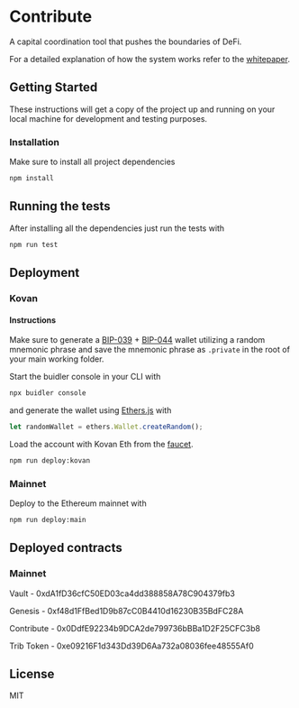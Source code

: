 # Contribute

A capital coordination tool that pushes the boundaries of DeFi.

For a detailed explanation of how the system works refer to the [whitepaper](https://ipfs.io/ipfs/QmPMuKKXTpJ3jQCJ2Eh6cnnUqUGFKXNgUiwAyJ9bcZLtpm).

## Getting Started

These instructions will get a copy of the project up and running on your local machine for development and testing purposes.

### Installation

Make sure to install all project dependencies

```bash
npm install
```

## Running the tests

After installing all the dependencies just run the tests with

```bash
npm run test
```

## Deployment

### Kovan

#### Instructions

Make sure to generate a [BIP-039](https://github.com/bitcoin/bips/blob/master/bip-0039.mediawiki) + [BIP-044](https://github.com/bitcoin/bips/blob/master/bip-0044.mediawiki) wallet utilizing a random mnemonic phrase and save the mnemonic phrase as `.private` in the root of your main working folder.

Start the buidler console in your CLI with
```bash
npx buidler console
```

and generate the wallet using [Ethers.js](https://docs.ethers.io/v4/index.html) with

```javascript
let randomWallet = ethers.Wallet.createRandom();

```

Load the account with Kovan Eth from the [faucet](https://faucet.kovan.network/).


```bash
npm run deploy:kovan
```

### Mainnet

Deploy to the Ethereum mainnet with

```bash
npm run deploy:main
```

## Deployed contracts

### Mainnet

Vault - 0xdA1fD36cfC50ED03ca4dd388858A78C904379fb3

Genesis - 0xf48d1FfBed1D9b87cC0B4410d16230B35BdFC28A

Contribute - 0x0DdfE92234b9DCA2de799736bBBa1D2F25CFC3b8

Trib Token - 0xe09216F1d343Dd39D6Aa732a08036fee48555Af0

## License

MIT
